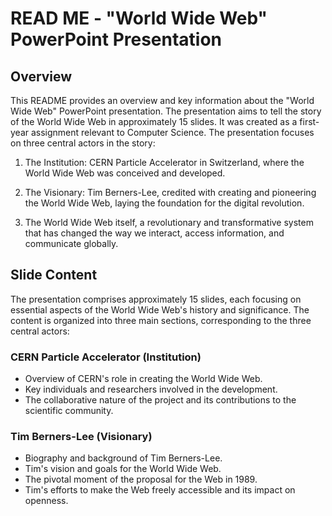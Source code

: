 # READ ME - "World Wide Web" PowerPoint Presentation

## Overview

This README provides an overview and key information about the "World Wide Web" PowerPoint presentation. The presentation aims to tell the story of the World Wide Web in approximately 15 slides. It was created as a first-year assignment relevant to Computer Science. The presentation focuses on three central actors in the story:

1. The Institution: CERN Particle Accelerator in Switzerland, where the World Wide Web was conceived and developed.

2. The Visionary: Tim Berners-Lee, credited with creating and pioneering the World Wide Web, laying the foundation for the digital revolution.

3. The World Wide Web itself, a revolutionary and transformative system that has changed the way we interact, access information, and communicate globally.

## Slide Content

The presentation comprises approximately 15 slides, each focusing on essential aspects of the World Wide Web's history and significance. The content is organized into three main sections, corresponding to the three central actors:

### CERN Particle Accelerator (Institution)

- Overview of CERN's role in creating the World Wide Web.
- Key individuals and researchers involved in the development.
- The collaborative nature of the project and its contributions to the scientific community.

### Tim Berners-Lee (Visionary)

- Biography and background of Tim Berners-Lee.
- Tim's vision and goals for the World Wide Web.
- The pivotal moment of the proposal for the Web in 1989.
- Tim's efforts to make the Web freely accessible and its impact on openness.

